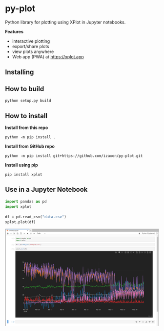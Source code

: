 # py-plot

Python library for plotting using XPlot in Jupyter notebooks.

**Features**

- interactive plotting
- export/share plots
- view plots anywhere
- Web app (PWA) at https://xplot.app

## Installing

## How to build

```
python setup.py build
```

## How to install

**Install from this repo**

```
python -m pip install .
```

**Install from GitHub repo**

```
python -m pip install git+https://github.com/izaxon/py-plot.git
```

**Install using pip**

```
pip install xplot
```

## Use in a Jupyter Notebook

```python
import pandas as pd
import xplot

df = pd.read_csv("data.csv")
xplot.plot(df)
```

<img src="xplotpy.png">
